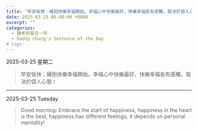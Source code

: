```yaml
---
title: "早安愉快：擁抱快樂幸福開始，幸福心中快樂最好，快樂幸福各有感觸，取決於個人心態！ <br> Good morning: Embrace the start of happiness, happiness in the heart is the best, happiness has different feelings, it depends on personal mentality!"
date: 2025-03-25 06:00:00 +0800
excerpt: ""
categories:
  - 鍾老爸每日一句
  - Daddy Chung's Sentence of the Day
# tags:
---
```


2025-03-25 星期二

> 早安愉快：擁抱快樂幸福開始，幸福心中快樂最好，快樂幸福各有感觸，取決於個人心態！

---

2025-03-25 Tuesday

> Good morning: Embrace the start of happiness, happiness in the heart is the best, happiness has different feelings, it depends on personal mentality!
